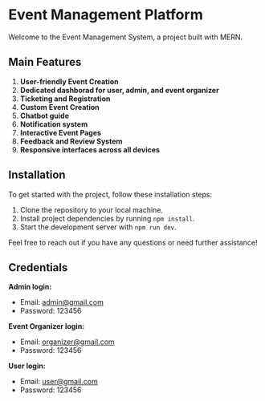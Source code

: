 # Event Management Platform 

Welcome to the Event Management System, a project built with MERN.

## Main Features

1. **User-friendly Event Creation**
2. **Dedicated dashborad for user, admin, and event organizer**
3. **Ticketing and Registration**
4. **Custom Event Creation**
6. **Chatbot guide**
7. **Notification system**
8. **Interactive Event Pages**
9. **Feedback and Review System**
10. **Responsive interfaces across all devices**



## Installation

To get started with the project, follow these installation steps:

1. Clone the repository to your local machine.
2. Install project dependencies by running `npm install`.
3. Start the development server with `npm run dev`.

Feel free to reach out if you have any questions or need further assistance!

## Credentials

**Admin login:**

- Email: admin@gmail.com
- Password: 123456

**Event Organizer login:**

- Email: organizer@gmail.com
- Password: 123456

**User login:**

- Email: user@gmail.com
- Password: 123456







